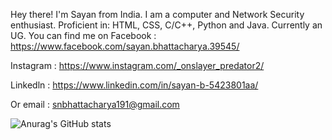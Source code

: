 Hey there!
I'm Sayan from India. 
I am a computer and Network Security enthusiast. Proficient in: HTML, CSS, C/C++, Python and Java.
Currently an UG.
You can find me on Facebook : https://www.facebook.com/sayan.bhattacharya.39545/

Instagram : https://www.instagram.com/_onslayer_predator2/

Linkedln : https://www.linkedin.com/in/sayan-b-5423801aa/

Or email : snbhattacharya191@gmail.com

![Anurag's GitHub stats](https://github-readme-stats.vercel.app/api?username=Sayan155&theme=dark&show_icons=true)


